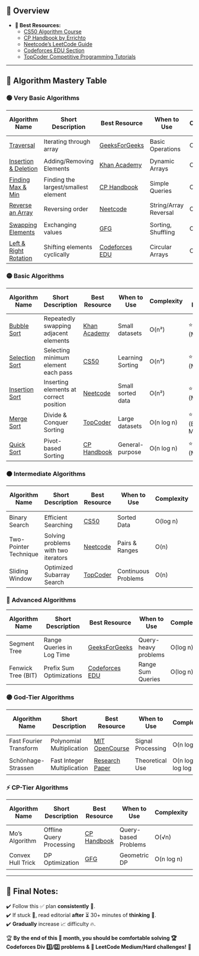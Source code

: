 ## **📝 Overview**
- **🔗 Best Resources:**
  - [CS50 Algorithm Course](https://cs50.harvard.edu/)
  - [CP Handbook by Errichto](https://cses.fi/book.pdf)
  - [Neetcode’s LeetCode Guide](https://neetcode.io/)
  - [Codeforces EDU Section](https://codeforces.com/edu)
  - [TopCoder Competitive Programming Tutorials](https://www.topcoder.com/thrive/tracks?track=Competitive%20Programming)

---

## **📖 Algorithm Mastery Table**

### 🟢 **Very Basic Algorithms**

| Algorithm Name | Short Description | Best Resource | When to Use | Complexity | Ease of Learning | Best Applied On | ✅ Completed |
|---------------|------------------|---------------|-------------|------------|----------------|----------------|--------------|
| [Traversal](https://ideone.com/PozfIg#stdin) | Iterating through array | [GeeksForGeeks](https://www.geeksforgeeks.org/arrays-in-c-cpp/) | Basic Operations | O(n) | ⭐⭐ (Easy) | Arrays | ✅ |
| [Insertion & Deletion](https://ideone.com/R8qqYP) | Adding/Removing Elements | [Khan Academy](https://www.khanacademy.org/computing/computer-science/algorithms) | Dynamic Arrays | O(n) | ⭐⭐ (Easy) | Arrays, Lists | ✅ |
| [Finding Max & Min](https://ideone.com/NZhl2I) | Finding the largest/smallest element | [CP Handbook](https://cses.fi/book.pdf) | Simple Queries | O(n) | ⭐⭐ (Easy) | Arrays | ✅ |
| [Reverse an Array](https://ideone.com/jAnmxF) | Reversing order | [Neetcode](https://neetcode.io/) | String/Array Reversal | O(n) | ⭐⭐ (Easy) | Arrays, Strings | ✅ |
| [Swapping Elements](https://ideone.com/AYQ4cK) | Exchanging values | [GFG](https://www.geeksforgeeks.org/swap-two-numbers-without-using-temporary-variable/) | Sorting, Shuffling | O(1) | ⭐⭐ (Easy) | Arrays | ✅ |
| [Left & Right Rotation](https://ideone.com/Lmp5tv) | Shifting elements cyclically | [Codeforces EDU](https://codeforces.com/edu) | Circular Arrays | O(n) | ⭐⭐ (Easy) | Arrays | ✅ |

### 🟡 **Basic Algorithms**

| Algorithm Name | Short Description | Best Resource | When to Use | Complexity | Ease of Learning | Best Applied On | ✅ Completed |
|---------------|------------------|---------------|-------------|------------|----------------|----------------|--------------|
| [Bubble Sort](https://ideone.com/mPFvnL) | Repeatedly swapping adjacent elements | [Khan Academy](https://www.khanacademy.org/computing/computer-science/algorithms) | Small datasets | O(n²) | ⭐⭐⭐ (Moderate) | Arrays | ✅ |
| [Selection Sort](https://ideone.com/CVQjwV) | Selecting minimum element each pass | [CS50](https://cs50.harvard.edu/) | Learning Sorting | O(n²) | ⭐⭐⭐ (Moderate) | Arrays | ✅ |
| [Insertion Sort](https://ideone.com/0ILTf3) | Inserting elements at correct position | [Neetcode](https://neetcode.io/) | Small sorted data | O(n²) | ⭐⭐⭐ (Moderate) | Arrays | ✅ |
| [Merge Sort](https://github.com/rahulboyina21/2025_/blob/main/Concepts/Sorting/Merge_Sort.md) | Divide & Conquer Sorting | [TopCoder](https://www.topcoder.com/thrive/tracks?track=Competitive%20Programming) | Large datasets | O(n log n) | ⭐⭐⭐⭐ (Easy-Moderate) | Arrays | ✅ |
| [Quick Sort](https://github.com/rahulboyina21/2025_/blob/main/Concepts/Sorting/Quick_Sort.md) | Pivot-based Sorting | [CP Handbook](https://cses.fi/book.pdf) | General-purpose | O(n log n) | ⭐⭐⭐⭐ (Moderate) | Arrays | ✅ |

### 🟠 **Intermediate Algorithms**

| Algorithm Name | Short Description | Best Resource | When to Use | Complexity | Ease of Learning | Best Applied On | ✅ Completed |
|---------------|------------------|---------------|-------------|------------|----------------|----------------|--------------|
| Binary Search | Efficient Searching | [CS50](https://cs50.harvard.edu/) | Sorted Data | O(log n) | ⭐⭐⭐ (Easy) | Arrays | ⬜ |
| Two-Pointer Technique | Solving problems with two iterators | [Neetcode](https://neetcode.io/) | Pairs & Ranges | O(n) | ⭐⭐⭐⭐ (Moderate) | Arrays | ⬜ |
| Sliding Window | Optimized Subarray Search | [TopCoder](https://www.topcoder.com/thrive/tracks?track=Competitive%20Programming) | Continuous Problems | O(n) | ⭐⭐⭐⭐ (Moderate) | Arrays, Strings | ⬜ |

### 🔴 **Advanced Algorithms**

| Algorithm Name | Short Description | Best Resource | When to Use | Complexity | Ease of Learning | Best Applied On | ✅ Completed |
|---------------|------------------|---------------|-------------|------------|----------------|----------------|--------------|
| Segment Tree | Range Queries in Log Time | [GeeksForGeeks](https://www.geeksforgeeks.org/segment-tree-set-1-range-minimum-query/) | Query-heavy problems | O(log n) | ⭐⭐⭐⭐⭐ (Hard) | Arrays, Trees | ⬜ |
| Fenwick Tree (BIT) | Prefix Sum Optimizations | [Codeforces EDU](https://codeforces.com/edu) | Range Sum Queries | O(log n) | ⭐⭐⭐⭐⭐ (Hard) | Arrays, Trees | ⬜ |

### 🟣 **God-Tier Algorithms**

| Algorithm Name | Short Description | Best Resource | When to Use | Complexity | Ease of Learning | Best Applied On | ✅ Completed |
|---------------|------------------|---------------|-------------|------------|----------------|----------------|--------------|
| Fast Fourier Transform | Polynomial Multiplication | [MIT OpenCourse](https://ocw.mit.edu/) | Signal Processing | O(n log n) | ⭐⭐⭐⭐⭐⭐ (Insane) | Arrays, Matrices | ⬜ |
| Schönhage-Strassen | Fast Integer Multiplication | [Research Paper](https://en.wikipedia.org/wiki/Sch%C3%B6nhage%E2%80%93Strassen_algorithm) | Theoretical Use | O(n log n log log n) | ⭐⭐⭐⭐⭐⭐ (Insane) | Numbers | ⬜ |

### ⚡ **CP-Tier Algorithms**

| Algorithm Name | Short Description | Best Resource | When to Use | Complexity | Ease of Learning | Best Applied On | ✅ Completed |
|---------------|------------------|---------------|-------------|------------|----------------|----------------|--------------|
| Mo’s Algorithm | Offline Query Processing | [CP Handbook](https://cses.fi/book.pdf) | Query-based Problems | O(√n) | ⭐⭐⭐⭐⭐ (Hard) | Arrays | ⬜ |
| Convex Hull Trick | DP Optimization | [GFG](https://www.geeksforgeeks.org/convex-hull-set-2-graham-scan/) | Geometric DP | O(n log n) | ⭐⭐⭐⭐⭐ (Hard) | DP, Geometry | ⬜ |

---

## **🚀 Final Notes:**
✔️ Follow this ✅ plan **consistently** 📅.  
✔️ If stuck 🤔, read editorial **after** ⏳ 30+ minutes of **thinking** 💭.  
✔️ **Gradually** increase 📈 difficulty 🔥.

🏆 **By the end of this 📅 month, you should be comfortable solving 🏆 Codeforces Div 3️⃣/2️⃣ problems & 🧩 LeetCode Medium/Hard challenges!** 🎯


